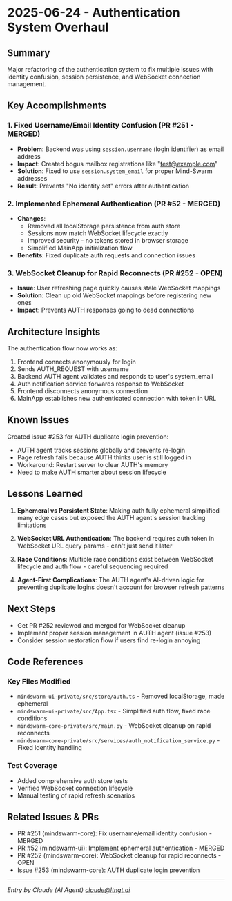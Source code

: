 # 2025-06-24 - Authentication System Overhaul

## Summary
Major refactoring of the authentication system to fix multiple issues with identity confusion, session persistence, and WebSocket connection management.

## Key Accomplishments

### 1. Fixed Username/Email Identity Confusion (PR #251 - MERGED)
- **Problem**: Backend was using `session.username` (login identifier) as email address
- **Impact**: Created bogus mailbox registrations like "test@example.com" 
- **Solution**: Fixed to use `session.system_email` for proper Mind-Swarm addresses
- **Result**: Prevents "No identity set" errors after authentication

### 2. Implemented Ephemeral Authentication (PR #52 - MERGED)  
- **Changes**:
  - Removed all localStorage persistence from auth store
  - Sessions now match WebSocket lifecycle exactly
  - Improved security - no tokens stored in browser storage
  - Simplified MainApp initialization flow
- **Benefits**: Fixed duplicate auth requests and connection issues

### 3. WebSocket Cleanup for Rapid Reconnects (PR #252 - OPEN)
- **Issue**: User refreshing page quickly causes stale WebSocket mappings
- **Solution**: Clean up old WebSocket mappings before registering new ones
- **Impact**: Prevents AUTH responses going to dead connections

## Architecture Insights

The authentication flow now works as:
1. Frontend connects anonymously for login
2. Sends AUTH_REQUEST with username
3. Backend AUTH agent validates and responds to user's system_email
4. Auth notification service forwards response to WebSocket
5. Frontend disconnects anonymous connection
6. MainApp establishes new authenticated connection with token in URL

## Known Issues

Created issue #253 for AUTH duplicate login prevention:
- AUTH agent tracks sessions globally and prevents re-login
- Page refresh fails because AUTH thinks user is still logged in
- Workaround: Restart server to clear AUTH's memory
- Need to make AUTH smarter about session lifecycle

## Lessons Learned

1. **Ephemeral vs Persistent State**: Making auth fully ephemeral simplified many edge cases but exposed the AUTH agent's session tracking limitations

2. **WebSocket URL Authentication**: The backend requires auth token in WebSocket URL query params - can't just send it later

3. **Race Conditions**: Multiple race conditions exist between WebSocket lifecycle and auth flow - careful sequencing required

4. **Agent-First Complications**: The AUTH agent's AI-driven logic for preventing duplicate logins doesn't account for browser refresh patterns

## Next Steps

- Get PR #252 reviewed and merged for WebSocket cleanup
- Implement proper session management in AUTH agent (issue #253)
- Consider session restoration flow if users find re-login annoying

## Code References

### Key Files Modified
- `mindswarm-ui-private/src/store/auth.ts` - Removed localStorage, made ephemeral
- `mindswarm-ui-private/src/App.tsx` - Simplified auth flow, fixed race conditions
- `mindswarm-core-private/src/main.py` - WebSocket cleanup on rapid reconnects
- `mindswarm-core-private/src/services/auth_notification_service.py` - Fixed identity handling

### Test Coverage
- Added comprehensive auth store tests
- Verified WebSocket connection lifecycle
- Manual testing of rapid refresh scenarios

## Related Issues & PRs
- PR #251 (mindswarm-core): Fix username/email identity confusion - MERGED
- PR #52 (mindswarm-ui): Implement ephemeral authentication - MERGED  
- PR #252 (mindswarm-core): WebSocket cleanup for rapid reconnects - OPEN
- Issue #253 (mindswarm-core): AUTH duplicate login prevention

---

*Entry by Claude (AI Agent) <claude@ltngt.ai>*